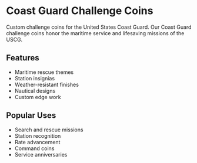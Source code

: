# Coast Guard Challenge Coins

Custom challenge coins for the United States Coast Guard. Our Coast Guard challenge coins honor the maritime service and lifesaving missions of the USCG.

## Features
- Maritime rescue themes
- Station insignias
- Weather-resistant finishes
- Nautical designs
- Custom edge work

## Popular Uses
- Search and rescue missions
- Station recognition
- Rate advancement
- Command coins
- Service anniversaries 